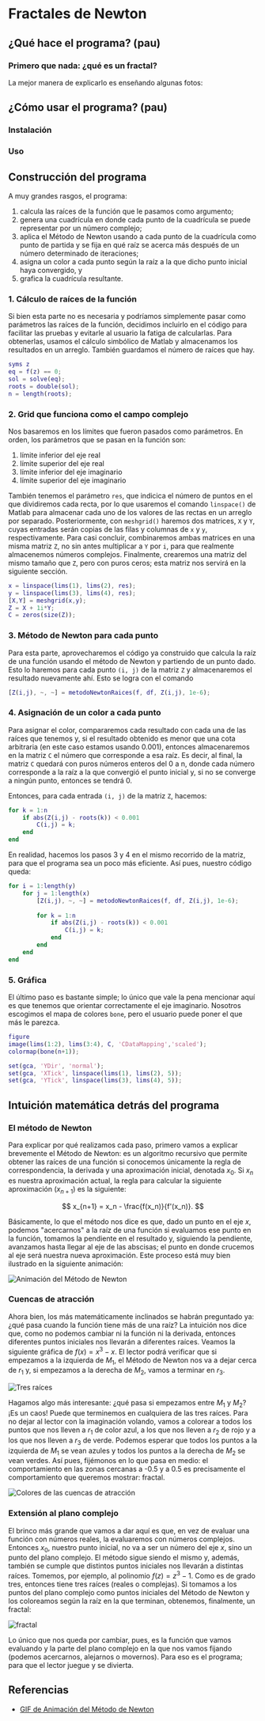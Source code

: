 # Fractales de Newton

## ¿Qué hace el programa? (pau)

### Primero que nada: ¿qué es un fractal?
La mejor manera de explicarlo es enseñando algunas fotos:

## ¿Cómo usar el programa? (pau)

### Instalación

### Uso

## Construcción del programa

A muy grandes rasgos, el programa:
1. calcula las raíces de la función que le pasamos como argumento;
1. genera una cuadrícula en donde cada punto de la cuadrícula se puede representar por un número complejo;
1. aplica el Método de Newton usando a cada punto de la cuadrícula como punto de partida y se fija en qué raíz se acerca más después de un número determinado de iteraciones;
1. asigna un color a cada punto según la raíz a la que dicho punto inicial haya convergido, y
1. grafica la cuadrícula resultante.

### 1. Cálculo de raíces de la función
Si bien esta parte no es necesaria y podríamos simplemente pasar como parámetros las raíces de la función, decidimos incluirlo en el código para facilitar las pruebas y evitarle al usuario la fatiga de calcularlas. Para obtenerlas, usamos el cálculo simbólico de Matlab y almacenamos los resultados en un arreglo. También guardamos el número de raíces que hay.

```matlab
syms z
eq = f(z) == 0;
sol = solve(eq);
roots = double(sol);
n = length(roots);
```

### 2. Grid que funciona como el campo complejo
Nos basaremos en los límites que fueron pasados como parámetros. En orden, los parámetros que se pasan en la función son:
1. límite inferior del eje real
2. límite superior del eje real
3. límite inferior del eje imaginario
4. límite superior del eje imaginario

También tenemos el parámetro `res`, que indicica el número de puntos en el que dividiremos cada recta, por lo que usaremos el comando `linspace()` de Matlab para almacenar cada uno de los valores de las rectas en un arreglo por separado. Posteriormente, con `meshgrid()` haremos dos matrices, `X` y `Y`, cuyas entradas serán copias de las filas y columnas de `x` y `y`, respectivamente. Para casi concluir, combinaremos ambas matrices en una misma matriz `Z`, no sin antes multiplicar a `Y` por `i`, para que realmente almacenemos números complejos. Finalmente, crearemos una matriz del mismo tamaño que `Z`, pero con puros ceros; esta matriz nos servirá en la siguiente sección.

```matlab
x = linspace(lims(1), lims(2), res); 
y = linspace(lims(3), lims(4), res);
[X,Y] = meshgrid(x,y);
Z = X + 1i*Y;
C = zeros(size(Z));
```

### 3. Método de Newton para cada punto
Para esta parte, aprovecharemos el código ya construido que calcula la raíz de una función usando el método de Newton y partiendo de un punto dado. Esto lo haremos para cada punto `(i, j)` de la matriz `Z` y almacenaremos el resultado nuevamente ahí. Esto se logra con el comando 
```matlab
[Z(i,j), ~, ~] = metodoNewtonRaices(f, df, Z(i,j), 1e-6);
``` 


### 4. Asignación de un color a cada punto
Para asignar el color, compararemos cada resultado con cada una de las raíces que tenemos y, si el resultado obtenido es menor que una cota arbitraria (en este caso estamos usando 0.001), entonces almacenaremos en la matriz `C` el número que corresponde a esa raíz. Es decir, al final, la matriz `C` quedará con puros números enteros del 0 a n, donde cada número corresponde a la raíz a la que convergió el punto inicial y, si no se converge a ningún punto, entonces se tendrá 0.

Entonces, para cada entrada `(i, j)` de la matriz `Z`, hacemos:
```matlab
for k = 1:n
    if abs(Z(i,j) - roots(k)) < 0.001
        C(i,j) = k;
    end
end
```

En realidad, hacemos los pasos 3 y 4 en el mismo recorrido de la matriz, para que el programa sea un poco más eficiente. Así pues, nuestro código queda:
```matlab
for i = 1:length(y)
    for j = 1:length(x)
        [Z(i,j), ~, ~] = metodoNewtonRaices(f, df, Z(i,j), 1e-6);
        
        for k = 1:n
            if abs(Z(i,j) - roots(k)) < 0.001
                C(i,j) = k;
            end
        end
    end
end
```

### 5. Gráfica
El último paso es bastante simple; lo único que vale la pena mencionar aquí es que tenemos que orientar correctamente el eje imaginario. Nosotros escogimos el mapa de colores `bone`, pero el usuario puede poner el que más le parezca.

```matlab
figure
image(lims(1:2), lims(3:4), C, 'CDataMapping','scaled');
colormap(bone(n+1));

set(gca, 'YDir', 'normal');
set(gca, 'XTick', linspace(lims(1), lims(2), 5));
set(gca, 'YTick', linspace(lims(3), lims(4), 5));
```

## Intuición matemática detrás del programa

### El método de Newton
Para explicar por qué realizamos cada paso, primero vamos a explicar brevemente el Método de Newton: es un algoritmo recursivo que permite obtener las raíces de una función si conocemos únicamente la regla de correspondencia, la derivada y una aproximación inicial, denotada $x_0$. Si $x_n$ es nuestra aproximación actual, la regla para calcular la siguiente aproximación ($x_{n+1}$) es la siguiente:

$$ x_{n+1} = x_n - \frac{f(x_n)}{f'(x_n)}. $$

Básicamente, lo que el método nos dice es que, dado un punto en el eje $x$, podemos "acercarnos" a la raíz de una función si evaluamos ese punto en la función, tomamos la pendiente en el resultado y, siguiendo la pendiente, avanzamos hasta llegar al eje de las abscisas; el punto en donde crucemos al eje será nuestra nueva aproximación. Este proceso está muy bien ilustrado en la siguiente animación:

![Animación del Método de Newton](imgs/newtonsMethod.gif)

### Cuencas de atracción
Ahora bien, los más matemáticamente inclinados se habrán preguntado ya: ¿qué pasa cuando la función tiene más de una raíz? La intuición nos dice que, como no podemos cambiar ni la función ni la derivada, entonces diferentes puntos iniciales nos llevarán a diferentes raíces. Veamos la siguiente gráfica de $f(x)=x^3-x$. El lector podrá verificar que si empezamos a la izquierda de $M_1$, el Método de Newton nos va a dejar cerca de $r_1$ y, si empezamos a la derecha de $M_2$, vamos a terminar en $r_3$.

![Tres raíces](imgs/grafica_tres_raices.png)

Hagamos algo más interesante: ¿qué pasa si empezamos entre $M_1$ y $M_2$? ¡Es un caos! Puede que terminemos en cualquiera de las tres raíces. Para no dejar al lector con la imaginación volando, vamos a colorear a todos los puntos que nos lleven a $r_1$ de color azul, a los que nos lleven a $r_2$ de rojo y a los que nos lleven a $r_3$ de verde. Podemos esperar que todos los puntos a la izquierda de $M_1$ se vean azules y todos los puntos a la derecha de $M_2$ se vean verdes. Así pues, fijémonos en lo que pasa en medio: el comportamiento en las zonas cercanas a -0.5 y a 0.5 es precisamente el comportamiento que queremos mostrar: fractal.

![Colores de las cuencas de atracción](imgs/colores.png)

### Extensión al plano complejo
El brinco más grande que vamos a dar aquí es que, en vez de evaluar una función con números reales, la evaluaremos con números complejos. Entonces $x_0$, nuestro punto inicial, no va a ser un número del eje $x$, sino un punto del plano complejo. El método sigue siendo el mismo y, además, también se cumple que distintos puntos iniciales nos llevarán a distintas raíces. Tomemos, por ejemplo, al polinomio $f(z) = z^3 - 1$. Como es de grado tres, entonces tiene tres raíces (reales o complejas). Si tomamos a los puntos del plano complejo como puntos iniciales del Método de Newton y los coloreamos según la raíz en la que terminan, obtenemos, finalmente, un fractal:

![fractal](imgs/fractal.png)

Lo único que nos queda por cambiar, pues, es la función que vamos evaluando y la parte del plano complejo en la que nos vamos fijando (podemos acercarnos, alejarnos o movernos). Para eso es el programa; para que el lector juegue y se divierta.

## Referencias
- [GIF de Animación del Método de Newton](https://commons.wikimedia.org/wiki/File:NewtonIteration_Ani.gif)
